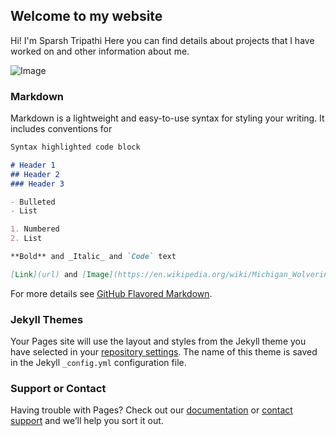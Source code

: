 ## Welcome to my website

Hi! I'm Sparsh Tripathi 
Here you can find details about projects that I have worked on and other information about me.

![Image](https://en.wikipedia.org/wiki/Michigan_Wolverines#/media/File:Michigan_Wolverines_logo.svg)

### Markdown

Markdown is a lightweight and easy-to-use syntax for styling your writing. It includes conventions for

```markdown
Syntax highlighted code block

# Header 1
## Header 2
### Header 3

- Bulleted
- List

1. Numbered
2. List

**Bold** and _Italic_ and `Code` text

[Link](url) and [Image](https://en.wikipedia.org/wiki/Michigan_Wolverines#/media/File:Michigan_Wolverines_logo.svg)
```

For more details see [GitHub Flavored Markdown](https://guides.github.com/features/mastering-markdown/).

### Jekyll Themes

Your Pages site will use the layout and styles from the Jekyll theme you have selected in your [repository settings](https://github.com/spatrip/sparsh/settings). The name of this theme is saved in the Jekyll `_config.yml` configuration file.

### Support or Contact

Having trouble with Pages? Check out our [documentation](https://help.github.com/categories/github-pages-basics/) or [contact support](https://github.com/contact) and we’ll help you sort it out.
